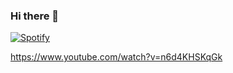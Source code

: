 ### Hi there 👋

<!--
**pablorea/pablorea** is a ✨ _special_ ✨ repository because its `README.md` (this file) appears on your GitHub profile.

Here are some ideas to get you started:

- 🔭 I’m currently working on ...
- 🌱 I’m currently learning ...
- 👯 I’m looking to collaborate on ...
- 🤔 I’m looking for help with ...
- 💬 Ask me about ...
- 📫 How to reach me: ...
- 😄 Pronouns: ...
- ⚡ Fun fact: ...
-->
[![Spotify](https://pablorea.vercel.app/api/spotify)](https://open.spotify.com/user/pabloleaa)

https://www.youtube.com/watch?v=n6d4KHSKqGk
